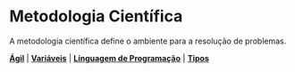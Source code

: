 # Metodologia Científica

A metodologia científica define o ambiente para a resolução de problemas.

**[Ágil](agil.md)** \| **[Variáveis](variaveis.md)** \| **[Linguagem de Programação](/metodologia-cientifica/linguagem-de-programacao.md)** \| **[Tipos](/metodologia-cientifica/tipos.md)**

